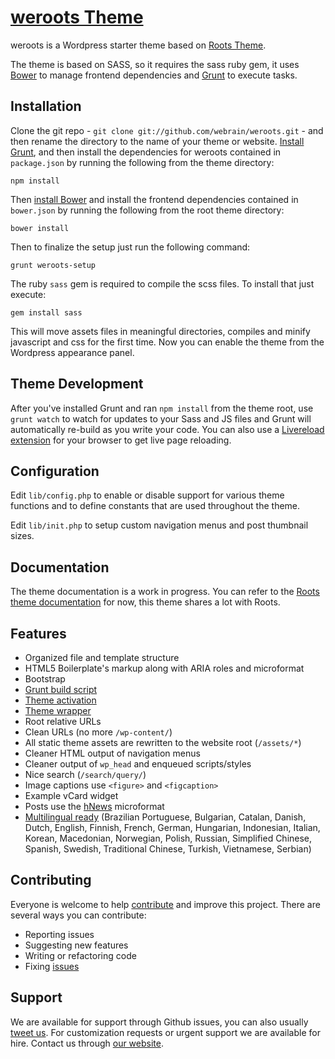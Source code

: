 # [weroots Theme](https://github.com/webrain/weroots)

weroots is a Wordpress starter theme based on [Roots Theme](http://roots.io/).

The theme is based on SASS, so it requires the sass ruby gem, it uses [Bower](http://bower.io) to manage frontend dependencies and [Grunt](http://gruntjs.com/) to execute tasks.

## Installation

Clone the git repo - `git clone git://github.com/webrain/weroots.git` - and then rename the directory to the name of your theme or website. [Install Grunt](http://gruntjs.com/getting-started), and then install the dependencies for weroots contained in `package.json` by running the following from the theme directory:

```
npm install
```

Then [install Bower](http://bower.io) and install the frontend dependencies contained in `bower.json` by running the following from the root theme directory:

```
bower install
```

Then to finalize the setup just run the following command:

```
grunt weroots-setup
```

The ruby `sass` gem is required to compile the scss files. To install that just execute:

```
gem install sass
```

This will move assets files in meaningful directories, compiles and minify javascript and css for the first time.
Now you can enable the theme from the Wordpress appearance panel.

## Theme Development

After you've installed Grunt and ran `npm install` from the theme root, use `grunt watch` to watch for updates to your Sass and JS files and Grunt will automatically re-build as you write your code.
You can also use a [Livereload extension](https://chrome.google.com/webstore/detail/livereload/jnihajbhpnppcggbcgedagnkighmdlei) for your browser to get live page reloading.

## Configuration

Edit `lib/config.php` to enable or disable support for various theme functions and to define constants that are used throughout the theme.

Edit `lib/init.php` to setup custom navigation menus and post thumbnail sizes.

## Documentation

The theme documentation is a work in progress. You can refer to the [Roots theme documentation](http://roots.io/docs) for now, this theme shares a lot with Roots.

## Features

* Organized file and template structure
* HTML5 Boilerplate's markup along with ARIA roles and microformat
* Bootstrap
* [Grunt build script](http://roots.io/using-grunt-for-wordpress-theme-development/)
* [Theme activation](http://roots.io/getting-started/#theme-activation)
* [Theme wrapper](http://roots.io/an-introduction-to-the-roots-theme-wrapper/)
* Root relative URLs
* Clean URLs (no more `/wp-content/`)
* All static theme assets are rewritten to the website root (`/assets/*`)
* Cleaner HTML output of navigation menus
* Cleaner output of `wp_head` and enqueued scripts/styles
* Nice search (`/search/query/`)
* Image captions use `<figure>` and `<figcaption>`
* Example vCard widget
* Posts use the [hNews](http://microformats.org/wiki/hnews) microformat
* [Multilingual ready](http://roots.io/wpml/) (Brazilian Portuguese, Bulgarian, Catalan, Danish, Dutch, English, Finnish, French, German, Hungarian, Indonesian, Italian, Korean, Macedonian, Norwegian, Polish, Russian, Simplified Chinese, Spanish, Swedish, Traditional Chinese, Turkish, Vietnamese, Serbian)

## Contributing

Everyone is welcome to help [contribute](CONTRIBUTING.md) and improve this project. There are several ways you can contribute:

* Reporting issues
* Suggesting new features
* Writing or refactoring code
* Fixing [issues](https://github.com/webrain/weroots/issues)

## Support

We are available for support through Github issues, you can also usually [tweet us](http://twitter.com/webrain_it).
For customization requests or urgent support we are available for hire. Contact us through [our website](http://webrain.it).
